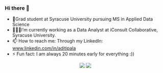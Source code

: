 ### Hi there 👋


- 📝Grad student at Syracuse University pursuing MS in Applied Data Science
- 👨🏻‍💻I’m currently working as a Data Analyst at iConsult Collaborative, Syracuse University.
- 📫 How to reach me: Through my LinkedIn: www.linkedin.com/in/aditipala
- ⚡ Fun fact: I am always 20 minutes early for everything :))

<p  align="center">
<a href= "https://www.linkedin.com/in/aditipala/"><img src="https://img.icons8.com/material-outlined/30/000000/linkedin.png"/></a>
<a href= "http://www.github.com/aditinpala"><img src="https://img.icons8.com/windows/32/000000/github.png"/></a>
</p>
